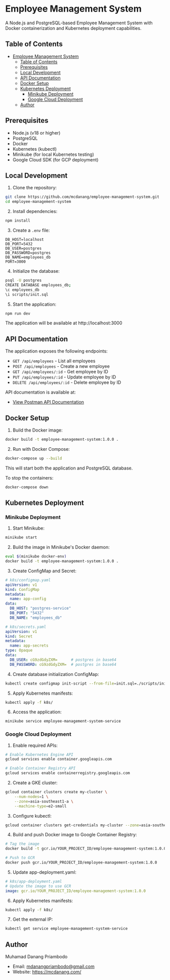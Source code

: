 # Employee Management System

A Node.js and PostgreSQL-based Employee Management System with Docker containerization and Kubernetes deployment capabilities.

## Table of Contents
- [Employee Management System](#employee-management-system)
  - [Table of Contents](#table-of-contents)
  - [Prerequisites](#prerequisites)
  - [Local Development](#local-development)
  - [API Documentation](#api-documentation)
  - [Docker Setup](#docker-setup)
  - [Kubernetes Deployment](#kubernetes-deployment)
    - [Minikube Deployment](#minikube-deployment)
    - [Google Cloud Deployment](#google-cloud-deployment)
  - [Author](#author)

## Prerequisites

- Node.js (v18 or higher)
- PostgreSQL
- Docker
- Kubernetes (kubectl)
- Minikube (for local Kubernetes testing)
- Google Cloud SDK (for GCP deployment)

## Local Development

1. Clone the repository:
```bash
git clone https://github.com/mcdanang/employee-management-system.git
cd employee-management-system
```

2. Install dependencies:
```bash
npm install
```

3. Create a `.env` file:
```env
DB_HOST=localhost
DB_PORT=5432
DB_USER=postgres
DB_PASSWORD=postgres
DB_NAME=employees_db
PORT=3000
```

4. Initialize the database:
```bash
psql -U postgres
CREATE DATABASE employees_db;
\c employees_db
\i scripts/init.sql
```

5. Start the application:
```bash
npm run dev
```

The application will be available at http://localhost:3000


## API Documentation

The application exposes the following endpoints:

- `GET /api/employees` - List all employees
- `POST /api/employees` - Create a new employee
- `GET /api/employees/:id` - Get employee by ID
- `PUT /api/employees/:id` - Update employee by ID
- `DELETE /api/employees/:id` - Delete employee by ID

API documentation is available at:

- [View Postman API Documentation](https://documenter.getpostman.com/view/17491289/2sAY4rE4t8)

## Docker Setup

1. Build the Docker image:
```bash
docker build -t employee-management-system:1.0.0 .
```

2. Run with Docker Compose:
```bash
docker-compose up --build
```

This will start both the application and PostgreSQL database.

To stop the containers:
```bash
docker-compose down
```

## Kubernetes Deployment

### Minikube Deployment

1. Start Minikube:
```bash
minikube start
```

2. Build the image in Minikube's Docker daemon:
```bash
eval $(minikube docker-env)
docker build -t employee-management-system:1.0.0 .
```

3. Create ConfigMap and Secret:
```yaml
# k8s/configmap.yaml
apiVersion: v1
kind: ConfigMap
metadata:
  name: app-config
data:
  DB_HOST: "postgres-service"
  DB_PORT: "5432"
  DB_NAME: "employees_db"

# k8s/secrets.yaml
apiVersion: v1
kind: Secret
metadata:
  name: app-secrets
type: Opaque
data:
  DB_USER: cG9zdGdyZXM=      # postgres in base64
  DB_PASSWORD: cG9zdGdyZXM=  # postgres in base64
```

4. Create database initialization ConfigMap:
```bash
kubectl create configmap init-script --from-file=init.sql=./scripts/init.sql
```

5. Apply Kubernetes manifests:
```bash
kubectl apply -f k8s/
```

6. Access the application:
```bash
minikube service employee-management-system-service
```

### Google Cloud Deployment

1. Enable required APIs:
```bash
# Enable Kubernetes Engine API
gcloud services enable container.googleapis.com

# Enable Container Registry API
gcloud services enable containerregistry.googleapis.com
```

2. Create a GKE cluster:
```bash
gcloud container clusters create my-cluster \
    --num-nodes=1 \
    --zone=asia-southeast1-a \
    --machine-type=e2-small
```

3. Configure kubectl:
```bash
gcloud container clusters get-credentials my-cluster --zone=asia-southeast1-a --project=YOUR_PROJECT_ID
```

4. Build and push Docker image to Google Container Registry:
```bash
# Tag the image
docker build -t gcr.io/YOUR_PROJECT_ID/employee-management-system:1.0.0 .

# Push to GCR
docker push gcr.io/YOUR_PROJECT_ID/employee-management-system:1.0.0
```

5. Update app-deployment.yaml:
```yaml
# k8s/app-deployment.yaml
# Update the image to use GCR
image: gcr.io/YOUR_PROJECT_ID/employee-management-system:1.0.0
```

6. Apply Kubernetes manifests:
```bash
kubectl apply -f k8s/
```

7. Get the external IP:
```bash
kubectl get service employee-management-system-service
```

## Author
Muhamad Danang Priambodo
- Email: mdanangpriambodo@gmail.com
- Website: https://mcdanang.com/